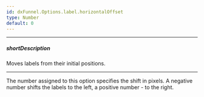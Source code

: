 ```yaml
---
id: dxFunnel.Options.label.horizontalOffset
type: Number
default: 0
---
```

---
##### shortDescription
Moves labels from their initial positions.

---
The number assigned to this option specifies the shift in pixels. A negative number shifts the labels to the left, a positive number - to the right.